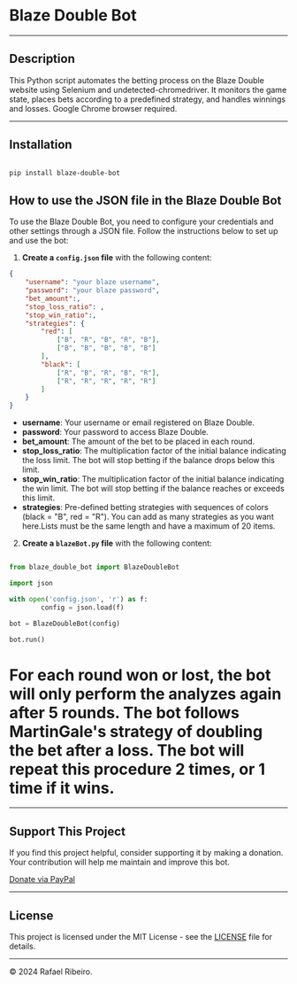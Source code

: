 # Blaze Double Bot

---

## Description

This Python script automates the betting process on the Blaze Double website using Selenium and undetected-chromedriver. It monitors the game state, places bets according to a predefined strategy, and handles winnings and losses. Google Chrome browser required.

---

## Installation

```bash

pip install blaze-double-bot

```

## How to use the JSON file in the Blaze Double Bot

To use the Blaze Double Bot, you need to configure your credentials and other settings through a JSON file. Follow the instructions below to set up and use the bot:

1. **Create a `config.json` file** with the following content:

```json
{
    "username": "your blaze username",
    "password": "your blaze password",
    "bet_amount":,
    "stop_loss_ratio": ,
    "stop_win_ratio":,
    "strategies": {
        "red": [
            ["B", "R", "B", "R", "B"],
            ["B", "B", "B", "B", "B"]
        ],
        "black": [
            ["R", "B", "R", "B", "R"],
            ["R", "R", "R", "R", "R"]
        ]
    }
}

```

- **username**: Your username or email registered on Blaze Double.
- **password**: Your password to access Blaze Double.
- **bet_amount**: The amount of the bet to be placed in each round.
- **stop_loss_ratio**: The multiplication factor of the initial balance indicating the loss limit. The bot will stop betting if the balance drops below this limit.
- **stop_win_ratio**: The multiplication factor of the initial balance indicating the win limit. The bot will stop betting if the balance reaches or exceeds this limit.
- **strategies**: Pre-defined betting strategies with sequences of colors (black = "B", red = "R"). You can add as many strategies as you want here.Lists must be the same length and have a maximum of 20 items.

2. **Create a `blazeBot.py` file** with the following content:

```python

from blaze_double_bot import BlazeDoubleBot

import json

with open('config.json', 'r') as f:
        config = json.load(f)

bot = BlazeDoubleBot(config)

bot.run()

```
# For each round won or lost, the bot will only perform the analyzes again after 5 rounds. The bot follows MartinGale's strategy of doubling the bet after a loss. The bot will repeat this procedure 2 times, or 1 time if it wins.
---

## Support This Project

If you find this project helpful, consider supporting it by making a donation. Your contribution will help me maintain and improve this bot.

[Donate via PayPal](https://www.paypal.com/donate/?hosted_button_id=928TRAX74TYSA)

---

## License

This project is licensed under the MIT License - see the [LICENSE](LICENSE) file for details.

---

© 2024 Rafael Ribeiro.
